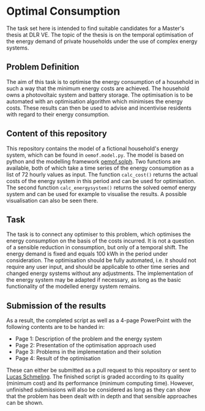 # Optimal Consumption

The task set here is intended to find suitable candidates for a Master's thesis at DLR VE. 
The topic of the thesis is on the temporal optimisation of the energy demand of private households 
under the use of complex energy systems.

## Problem Definition

The aim of this task is to optimise the energy consumption of a household in such a way that the minimum energy costs
are achieved. The household owns a photovoltaic system and battery storage. The optimisation is to be automated with an
optimisation algorithm which minimises the energy costs. These results can then be used to advise and incentivise 
residents with regard to their energy consumption.

## Content of this repository

This repository contains the model of a fictional household's energy system, which can be found in `oemof.model.py`. 
The model is based on python and the modelling framework [oemof.solph](https://github.com/oemof/oemof-solph).
Two functions are available, both of which take a time series of the energy consumption as a list of 72 hourly values
as input. The function `calc_cost()` returns the actual costs of the energy system in this period and can be used for
optimisation. The second function `calc_energysystem()` returns the solved oemof energy system and can be used for
example to visualise the results. A possible visualisation can also be seen there.

## Task

The task is to connect any optimiser to this problem, which optimises the energy consumption on the basis of the costs
incurred. It is not a question of a sensible reduction in consumption, but only of a temporal shift. The energy demand
is fixed and equals 100 kWh in the period under consideration. The optimisation should be fully automated, i.e. it 
should not require any user input, and should be applicable to other time series and changed energy systems without 
any adjustments. The implementation of the energy system may be adapted if necessary, as long as the basic functionality
of the modelled energy system remains.

## Submission of the results

As a result, the completed script as well as a 4-page PowerPoint with the following contents are to be handed in:
- Page 1: Description of the problem and the energy system
- Page 2: Presentation of the optimisation approach used
- Page 3: Problems in the implementation and their solution
- Page 4: Result of the optimisation

These can either be submitted as a pull request to this repository or sent to [Lucas Schmeling](lucas.schmeling@dlr.de).
The finished script is graded according to its quality (minimum cost) and its performance (minimum computing time).
However, unfinished submissions will also be considered as long as they can show that the problem has been dealt with
in depth and that sensible approaches can be shown.